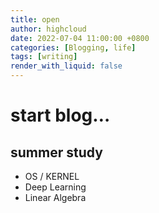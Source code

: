 ```yaml
---
title: open
author: highcloud
date: 2022-07-04 11:00:00 +0800
categories: [Blogging, life]
tags: [writing]
render_with_liquid: false
---
```


<h1 id="start-blog...">start blog…</h1>
<h2 id="summer-study">summer study</h2>
<ul>
<li>OS / KERNEL</li>
<li>Deep Learning</li>
<li>Linear Algebra</li>
</ul>

